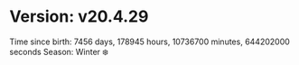 # Version: v20.4.29
Time since birth: 7456 days, 178945 hours, 10736700 minutes, 644202000 seconds
Season: Winter ❄️
